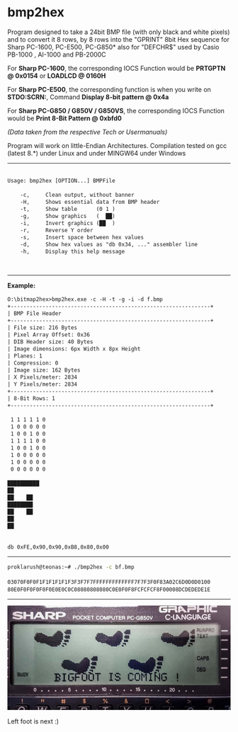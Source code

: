 # bmp2hex

Program designed to take a 24bit BMP file (with only black and white pixels) 
and to convert it 8 rows, by 8 rows into the "GPRINT" 8bit Hex sequence 
for Sharp PC-1600, PC-E500, PC-G850* 
also for "DEFCHR$" used by Casio PB-1000 , AI-1000 and PB-2000C

For __**Sharp PC-1600**__, the corresponding IOCS Function would be **PRTGPTN @ 0x0154** or **LOADLCD @ 0160H**

For __**Sharp PC-E500**__, the corresponding function is when you write on **STDO:SCRN:**, Command **Display 8-bit pattern @ 0x4a**

For __**Sharp PC-G850 / G850V / G850VS**__, the corresponding IOCS Function would be **Print 8-Bit Pattern @ 0xbfd0**

*(Data taken from the respective Tech or Usermanuals)*


Program will work on little-Endian Architectures.
Compilation tested on gcc (latest 8.*) under Linux and under MINGW64 under Windows

---

<pre>
<code>
Usage: bmp2hex [OPTION...] BMPFile

    -c,     Clean output, without banner
    -H,     Shows essential data from BMP header
    -t,     Show table      (0 1 )
    -g,     Show graphics   (  ██)
    -i,     Invert graphics (██  )
    -r,     Reverse Y order
    -s,     Insert space between hex values
    -d,     Show hex values as "db 0x34, ..." assembler line
    -h,     Display this help message

</code>
</pre>

---

**Example:**

```
O:\bitmap2hex>bmp2hex.exe -c -H -t -g -i -d f.bmp
+---------------------------------------------------------------+
| BMP File Header
+---------------------------------------------------------------+
| File size: 216 Bytes
| Pixel Array Offset: 0x36
| DIB Header size: 40 Bytes
| Image dimensions: 6px Width x 8px Height
| Planes: 1
| Compression: 0
| Image size: 162 Bytes
| X Pixels/meter: 2834
| Y Pixels/meter: 2834
+---------------------------------------------------------------+
| 8-Bit Rows: 1
+---------------------------------------------------------------+

 1 1 1 1 1 0
 1 0 0 0 0 0
 1 0 0 1 0 0
 1 1 1 1 0 0
 1 0 0 1 0 0
 1 0 0 0 0 0
 1 0 0 0 0 0
 0 0 0 0 0 0

██████████
██
██    ██
████████
██    ██
██
██


db 0xFE,0x90,0x90,0xB8,0x80,0x00

```

****

```bash
proklarush@teonas:~# ./bmp2hex -c bf.bmp

03070F0F0F1F1F1F1F1F3F3F7F7FFFFFFFFFFFFF7F7F3F0F83A02C6D0D0D0100
80E0F0F0F0F0F0E0E0C0C08080808080C0E0F0F8FCFCFCF8F00008DCDEDEDE1E

```
****
![Right Foot of Bigfoot](img/bfoot_screen.jpg)

Left foot is next :)
